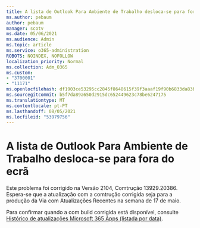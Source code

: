 ```yaml
---
title: A lista de Outlook Para Ambiente de Trabalho desloca-se para fora do ecrã
ms.author: pebaum
author: pebaum
manager: scotv
ms.date: 05/06/2021
ms.audience: Admin
ms.topic: article
ms.service: o365-administration
ROBOTS: NOINDEX, NOFOLLOW
localization_priority: Normal
ms.collection: Adm_O365
ms.custom:
- "3700001"
- "11171"
ms.openlocfilehash: df1903ce53295cc2845f8648615f39f3aaaf19f90b6833da83b27ba836e44d4e
ms.sourcegitcommit: b5f7da89a650d2915dc652449623c78be6247175
ms.translationtype: MT
ms.contentlocale: pt-PT
ms.lasthandoff: 08/05/2021
ms.locfileid: "53979756"
---
```

# <a name="autocomplete-list-scrolls-off-the-screen-in-outlook-desktop"></a>A lista de Outlook Para Ambiente de Trabalho desloca-se para fora do ecrã

Este problema foi corrigido na Versão 2104, Comtrução 13929.20386. Espera-se que a atualização com a comtrução corrigida seja para a produção da Via com Atualizações Recentes na semana de 17 de maio. 

Para confirmar quando a com build corrigida está disponível, consulte [Histórico de atualizações Microsoft 365 Apps (listada por data)](/officeupdates/update-history-microsoft365-apps-by-date).